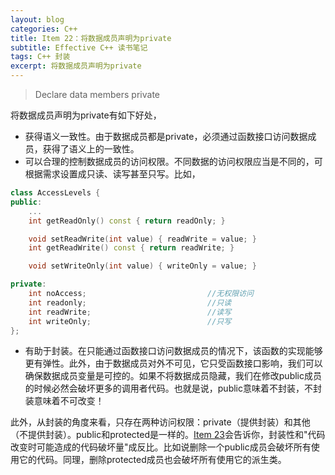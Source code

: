```yaml
---
layout: blog
categories: C++
title: Item 22：将数据成员声明为private
subtitle: Effective C++ 读书笔记
tags: C++ 封装
excerpt: 将数据成员声明为private
---
```


> Declare data members private

将数据成员声明为private有如下好处，

* 获得语义一致性。由于数据成员都是private，必须通过函数接口访问数据成员，获得了语义上的一致性。
* 可以合理的控制数据成员的访问权限。不同数据的访问权限应当是不同的，可根据需求设置成只读、读写甚至只写。比如，

```cpp
class AccessLevels {
public:
    ...
    int getReadOnly() const { return readOnly; }

    void setReadWrite(int value) { readWrite = value; }
    int getReadWrite() const { return readWrite; }

    void setWriteOnly(int value) { writeOnly = value; }

private:
    int noAccess;                           //无权限访问
    int readonly;                           //只读
    int readWrite;                          //读写
    int writeOnly;                          //只写
};
```

* 有助于封装。在只能通过函数接口访问数据成员的情况下，该函数的实现能够更有弹性。此外，由于数据成员对外不可见，它只受函数接口影响，我们可以确保数据成员变量是可控的。如果不将数据成员隐藏，我们在修改public成员的时候必然会破坏更多的调用者代码。也就是说，public意味着不封装，不封装意味着不可改变！

此外，从封装的角度来看，只存在两种访问权限：private（提供封装）和其他（不提供封装）。public和protected是一样的。[Item 23](/2016/02/11/effective-23.html)会告诉你，封装性和"代码改变时可能造成的代码破坏量"成反比。比如说删除一个public成员会破坏所有使用它的代码。同理，删除protected成员也会破坏所有使用它的派生类。
